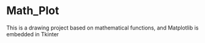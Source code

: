 # Math_Plot
This is a drawing project based on mathematical functions, and Matplotlib is embedded in Tkinter
![]()
